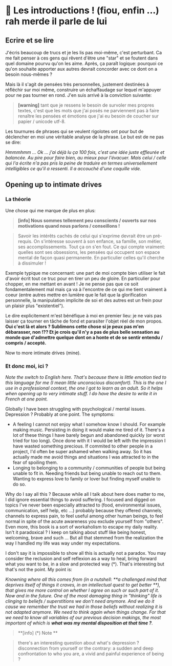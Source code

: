 # 🎉 Les introductions ! (fiou, enfin ...) rah merde il parle de lui

## Ecrire et se lire

J'écris beaucoup de trucs et je les lis pas moi-même, c'est perturbant. Ca me fait penser à ces gens qui rêvent d'être une
"star" et se foutent dans quel domaine pourvu qu'on les aime. Après, ça paraît logique: pourquoi ce qu'on souhaite apporter
aux autres devrait concorder avec ce dont on a besoin nous-mêmes ?

Mais là il s'agit de pensées très personnelles, justement destinées à réfléchir sur moi même, construire un échaffaudage
sur lequel m'appuyer pour ne pas tourner en rond. J'en suis arrivé à la conviction suivante:

> **[warning]**
> tant que je ressens le besoin  de survoler mes propres textes, c'est que les mots que j'ai posés ne parviennent
pas à faire renaître les pensées et émotions que j'ai eu besoin de coucher sur papier / unicode utf-8.

Les tournures de phrases qui se veulent rigolotes ont pour but de déclencher en moi une véritable analyse de la phrase.
Le but est de ne pas se dire:

_Hmmmhmm ... Ok ... j'ai déjà lu ça 100 fois, c'est une idée juste effleurée et balancée. Au pire pour faire bien,
au mieux pour l'évacuer. Mais celui / celle qui l'a écrite n'a pas pris la peine de traduire en termes universellement
intelligibles ce qu'il a ressenti. Il a accouché d'une coquille vide._

## Opening up to intimate drives

### La théorie

Une chose qui me marque de plus en plus:

> **[info] Nous sommes tellement peu conscients / ouverts sur nos motivations quand nous parlons / conseillons !**

> Savoir les intérêts cachés de celui qui s'exprime devrait être un pré-requis. On s'intéresse souvent à son enfance,
sa famille, son métier, ses accomplissements. Tout ça on s'en fout. Ce qui compte vraiment: quelles sont ses obsessions,
les pensées qui occupent son espace mental de façon quasi permanente. En particulier celles qu'il cherche à dissimuler !

Exemple typique me concernant: une part de moi compte bien utiliser le fait d'avoir écrit tout ce truc pour en tirer un peu de
gloire. En particulier pour chopper, en me mettant en avant ! Je ne pense pas que ce soit fondamentalement mal mais ça va à
l'encontre de ce qui me tient vraiment à coeur (entre autres mettre en lumière que le fait que la glorification personnelle,
la manipulation implicite de soi et des autres est un frein pour un plaisir plus "existentiel").

Le dire explicitement m'est bénéfique à moi en premier lieu: je ne vais pas laisser ça tourner en tâche de fond
et parasiter l'objet réel de mon propos. **Oui c'est là et alors ? Sublimons cette chose si je peux pas m'en débarasser, non !??
Et je crois qu'il n'y a pas de plus belle sensation au monde que d'admettre quelque dont on a honte et de se sentir entendu /
compris / accepté.**

Now to more intimate drives (mine).

### Et donc moi, ici ?

_Note the switch to English here. That's because there is little emotion tied to this language for me (I mean little
unconscious discomfort). This is the one I use in a professional context, the one I got to learn as an adult. So it helps
when opening up to very intimate stuff. I do have the desire to write it in French at one point._

Globally I have been struggling with psychological / mental issues. Depression ? Probably at one point. The symptoms:
- A feeling I cannot not enjoy what I somehow know I should. For example making music. Persisting in doing it would make me
  tired of it. There's a lot of these things I have barely begun and abandoned quickly (or worst tried for too long). Once done with it
  I would be left with the impression I have wasted something precious. If commited to other people in a project, I'd
  often be super ashamed when walking away. So it has actually made me avoid things and situations I was attracted to in the fear of spoiling them.
- Longing to belonging to a community / communities of people but being unable to fit in. Needing friends but being unable
  to reach out to them. Wanting to express love to family or lover but finding myself unable to do so.

Why do I say all this ? Because while all I talk about here does matter to me, I did ignore essential things to avoid suffering.
I focused and digged on topics I've never been especially attracted to (food, environmental issues, communication, self help, etc ...)
probably because they offered channels; channels to express pain, to feel useful among other human beings, to feel normal
in spite of the acute awareness you exclude yourself from "others".
Even more, this book is a sort of workaholism to escape my daily reality. Isn't it paradoxical ? I keep on talking about stuff
like being honest, welcoming, brave and such ... But all that stemmed from the realization the way I handled my life
was way under my expectations.

I don't say it is impossible to show all this is actually not a paradox. You may consider the reclusion and self reflexion as a way to heal,
bring forward what you want to be, in a slow and protected way (*). That's interesting but that's not the point. My point is:

_Knowning where all this comes from (in a nutshell: **a challenged mind that deprives itself of things it craves, in an intellectual quest to get better
**), that gives me more control on whether I agree on such or such
part of it. Now and in the future. One of the most damaging thing in "thinking" life is clinging to beliefs / superstitions
we don't need anymore. And we do it cause we remember the trust we had in those beliefs without realizing it is not
adapted anymore. We need to think again when things change. For that we need to know all variables of our previous decision
makings, the most important of which is **what was my mental disposition at that time ?**._

> **[info] (*) Note **

> there's an interesting question about what's depression ? disconnection from yourself or the contrary: a sudden and deep
confrontation to who you are, a vivid and painful experience of being ?


